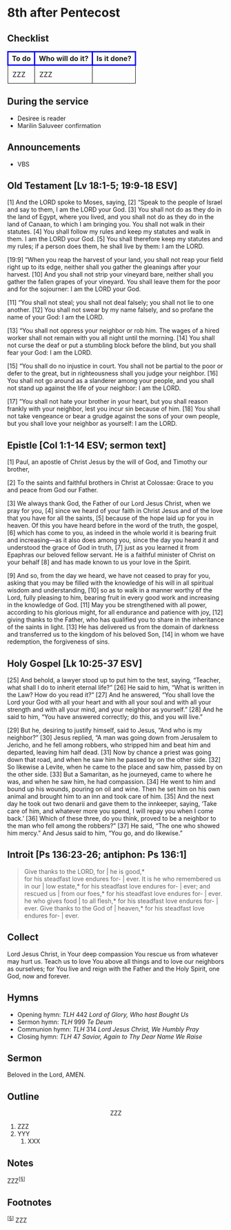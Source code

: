 <head>
<meta charset="utf-8">
<style>
th { text-align: center; font-weight: bold; vertical-align: baseline; border: 3px solid blue; }
td { border: 1px solid black; padding: 10px; }
.h { visibility: hidden; }
</style>
<title>sermon</title>
</head>

# 8th after Pentecost

## Checklist

<table>
<tr>
<th>To do</th><th>Who will do it?</th><th>Is it done?</th>
</tr>
<tr>
<td>ZZZ</td><td>ZZZ</td><td></td>
</tr>
</table>

## During the service

* Desiree is reader
* Marilin Saluveer confirmation

## Announcements

* VBS

## Old Testament [Lv 18:1-5; 19:9‑18 ESV]

[1] And the LORD spoke to Moses, saying, [2] “Speak to the people of Israel and say to them, I am the LORD your God. [3] You shall not do as they do in the land of Egypt, where you lived, and you shall not do as they do in the land of Canaan, to which I am bringing you. You shall not walk in their statutes. [4] You shall follow my rules and keep my statutes and walk in them. I am the LORD your God. [5] You shall therefore keep my statutes and my rules; if a person does them, he shall live by them: I am the LORD.

[19:9] “When you reap the harvest of your land, you shall not reap your field right up to its edge, neither shall you gather the gleanings after your harvest. [10] And you shall not strip your vineyard bare, neither shall you gather the fallen grapes of your vineyard. You shall leave them for the poor and for the sojourner: I am the LORD your God.

[11] “You shall not steal; you shall not deal falsely; you shall not lie to one another. [12] You shall not swear by my name falsely, and so profane the name of your God: I am the LORD.

[13] “You shall not oppress your neighbor or rob him. The wages of a hired worker shall not remain with you all night until the morning. [14] You shall not curse the deaf or put a stumbling block before the blind, but you shall fear your God: I am the LORD.

[15] “You shall do no injustice in court. You shall not be partial to the poor or defer to the great, but in righteousness shall you judge your neighbor. [16] You shall not go around as a slanderer among your people, and you shall not stand up against the life of your neighbor: I am the LORD.

[17] “You shall not hate your brother in your heart, but you shall reason frankly with your neighbor, lest you incur sin because of him. [18] You shall not take vengeance or bear a grudge against the sons of your own people, but you shall love your neighbor as yourself: I am the LORD.

## Epistle [Col 1:1-14 ESV; sermon text]

[1] Paul, an apostle of Christ Jesus by the will of God, and Timothy our brother,

[2] To the saints and faithful brothers in Christ at Colossae: Grace to you and peace from God our Father.

[3] We always thank God, the Father of our Lord Jesus Christ, when we pray for you, [4] since we heard of your faith in Christ Jesus and of the love that you have for all the saints, [5] because of the hope laid up for you in heaven. Of this you have heard before in the word of the truth, the gospel, [6] which has come to you, as indeed in the whole world it is bearing fruit and increasing—as it also does among you, since the day you heard it and understood the grace of God in truth, [7] just as you learned it from Epaphras our beloved fellow servant. He is a faithful minister of Christ on your behalf [8] and has made known to us your love in the Spirit.

[9] And so, from the day we heard, we have not ceased to pray for you, asking that you may be filled with the knowledge of his will in all spiritual wisdom and understanding, [10] so as to walk in a manner worthy of the Lord, fully pleasing to him, bearing fruit in every good work and increasing in the knowledge of God. [11] May you be strengthened with all power, according to his glorious might, for all endurance and patience with joy, [12] giving thanks to the Father, who has qualified you to share in the inheritance of the saints in light. [13] He has delivered us from the domain of darkness and transferred us to the kingdom of his beloved Son, [14] in whom we have redemption, the forgiveness of sins.

## Holy Gospel [Lk 10:25-37 ESV]

[25] And behold, a lawyer stood up to put him to the test, saying, “Teacher, what shall I do to inherit eternal life?” [26] He said to him, “What is written in the Law? How do you read it?” [27] And he answered, “You shall love the Lord your God with all your heart and with all your soul and with all your strength and with all your mind, and your neighbor as yourself.” [28] And he said to him, “You have answered correctly; do this, and you will live.”

[29] But he, desiring to justify himself, said to Jesus, “And who is my neighbor?” [30] Jesus replied, “A man was going down from Jerusalem to Jericho, and he fell among robbers, who stripped him and beat him and departed, leaving him half dead. [31] Now by chance a priest was going down that road, and when he saw him he passed by on the other side. [32] So likewise a Levite, when he came to the place and saw him, passed by on the other side. [33] But a Samaritan, as he journeyed, came to where he was, and when he saw him, he had compassion. [34] He went to him and bound up his wounds, pouring on oil and wine. Then he set him on his own animal and brought him to an inn and took care of him. [35] And the next day he took out two denarii and gave them to the innkeeper, saying, ‘Take care of him, and whatever more you spend, I will repay you when I come back.’ [36] Which of these three, do you think, proved to be a neighbor to the man who fell among the robbers?” [37] He said, “The one who showed him mercy.” And Jesus said to him, “You go, and do likewise.”

## Introit [Ps 136:23-26; antiphon: Ps 136:1]

> Give thanks to the LORD, for | he is good,*  
> for his steadfast love endures for- | ever.
> It is he who remembered us in our | low estate,*
> for his steadfast love endures for- | ever;
> and rescued us | from our foes,*
> for his steadfast love endures for- | ever.
> he who gives food | to all flesh,*
> for his steadfast love endures for- | ever.
> Give thanks to the God of | heaven,*
> for his steadfast love endures for- | ever.


## Collect

Lord Jesus Christ, in Your deep compassion You rescue us from whatever may hurt us. Teach us to love You above all things and to love our neighbors as ourselves; for You live and reign with the Father and the Holy Spirit, one God, now and forever.

## Hymns

* Opening hymn: _TLH_ 442 _Lord of Glory, Who hast Bought Us_
* Sermon hymn: _TLH_ 999 _Te Deum_
* Communion hymn: _TLH_ 314 _Lord Jesus Christ, We Humbly Pray_
* Closing hymn: _TLH_ 47 _Savior, Again to Thy Dear Name We Raise_

## Sermon

Beloved in the Lord, AMEN.

## Outline

<center>ZZZ</center>

1. ZZZ
1. YYY
    1. XXX

## Notes


ZZZ<sup>[<a name="id0002" href="#ftn.id0002">§</a>]</sup>

## Footnotes

<sup>[<a name="ftn.id0002" href="#id0002">§</a>]</sup>
ZZZ
